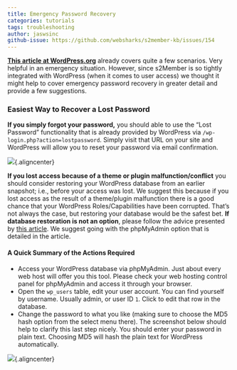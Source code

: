 ```yaml
---
title: Emergency Password Recovery
categories: tutorials
tags: troubleshooting
author: jaswsinc
github-issue: https://github.com/websharks/s2member-kb/issues/154
---
```


**[This article at WordPress.org](http://codex.wordpress.org/Resetting_Your_Password)** already covers quite a few scenarios. Very helpful in an emergency situation. However, since s2Member is so tightly integrated with WordPress (when it comes to user access) we thought it might help to cover emergency password recovery in greater detail and provide a few suggestions.

### Easiest Way to Recover a Lost Password

**If you simply forgot your password,** you should able to use the “Lost Password” functionality that is already provided by WordPress via `/wp-login.php?action=lostpassword`. Simply visit that URL on your site and WordPress will allow you to reset your password via email confirmation.

![](http://cdn.websharks-inc.com/s2member/uploads/2014/07/2014-07-02_13-17-021.jpg){.aligncenter}

**If you lost access because of a theme or plugin malfunction/conflict** you should consider restoring your WordPress database from an earlier snapshot; i.e., before your access was lost. We suggest this because if you lost access as the result of a theme/plugin malfunction there is a good chance that your WordPress Roles/Capabilities have been corrupted. That’s not always the case, but restoring your database would be the safest bet. **If database restoration is not an option**, please follow the advice presented by [this article](http://codex.wordpress.org/Resetting_Your_Password). We suggest going with the phpMyAdmin option that is detailed in the article.

#### A Quick Summary of the Actions Required

-   Access your WordPress database via phpMyAdmin. Just about every web host will offer you this tool. Please check your web hosting control panel for phpMyAdmin and access it through your browser.
-   Open the `wp_users` table, edit your user account. You can find yourself by username. Usually admin, or user ID `1`. Click to edit that row in the database.
-   Change the password to what you like (making sure to choose the MD5 hash option from the select menu there). The screenshot below should help to clarify this last step nicely. You should enter your password in plain text. Choosing MD5 will hash the plain text for WordPress automatically.

![](http://cdn.websharks-inc.com/s2member/uploads/2014/07/2014-06-30_23-48-51.jpg){.aligncenter}
